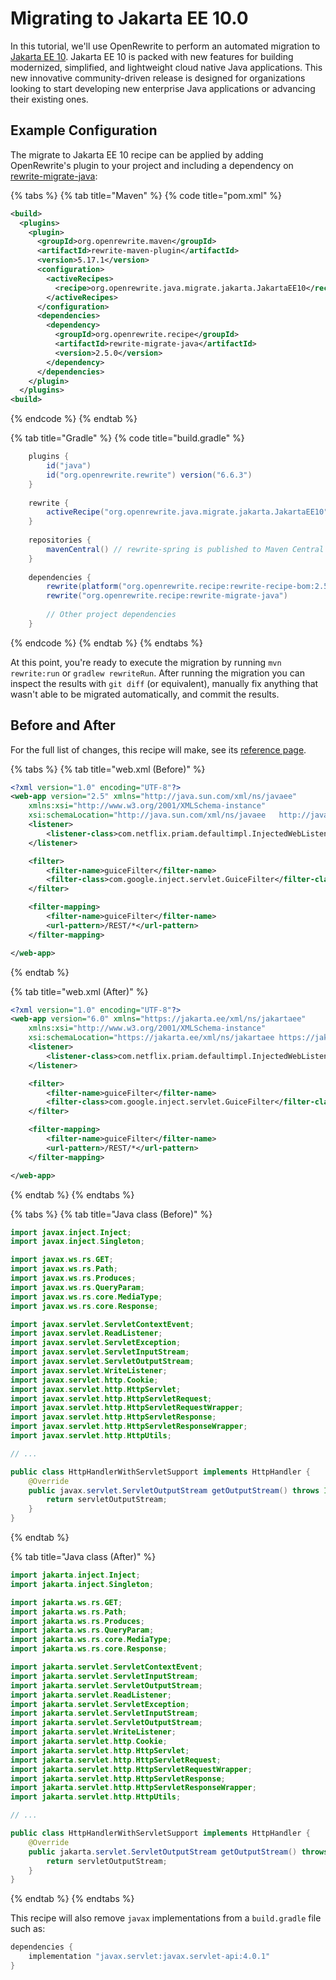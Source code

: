 # Migrating to Jakarta EE 10.0

In this tutorial, we'll use OpenRewrite to perform an automated migration to [Jakarta EE 10](https://jakarta.ee/release/10/). Jakarta EE 10 is packed with new features for building modernized, simplified, and lightweight cloud native Java applications. This new innovative community-driven release is designed for organizations looking to start developing new enterprise Java applications or advancing their existing ones.

## Example Configuration

The migrate to Jakarta EE 10 recipe can be applied by adding OpenRewrite's plugin to your project and including a dependency on [rewrite-migrate-java](https://github.com/openrewrite/rewrite-migrate-java):

{% tabs %}
{% tab title="Maven" %}
{% code title="pom.xml" %}
```xml
<build>
  <plugins>
    <plugin>
      <groupId>org.openrewrite.maven</groupId>
      <artifactId>rewrite-maven-plugin</artifactId>
      <version>5.17.1</version>
      <configuration>
        <activeRecipes>
          <recipe>org.openrewrite.java.migrate.jakarta.JakartaEE10</recipe>
        </activeRecipes>
      </configuration>
      <dependencies>
        <dependency>
          <groupId>org.openrewrite.recipe</groupId>
          <artifactId>rewrite-migrate-java</artifactId>
          <version>2.5.0</version>
        </dependency>
      </dependencies>
    </plugin>
  </plugins>
<build>
```
{% endcode %}
{% endtab %}

{% tab title="Gradle" %}
{% code title="build.gradle" %}
```groovy
    plugins {
        id("java")
        id("org.openrewrite.rewrite") version("6.6.3")
    }
    
    rewrite {
        activeRecipe("org.openrewrite.java.migrate.jakarta.JakartaEE10")
    }
    
    repositories {
        mavenCentral() // rewrite-spring is published to Maven Central
    }
    
    dependencies {
        rewrite(platform("org.openrewrite.recipe:rewrite-recipe-bom:2.5.4"))
        rewrite("org.openrewrite.recipe:rewrite-migrate-java")
    
        // Other project dependencies
    }
```
{% endcode %}
{% endtab %}
{% endtabs %}

At this point, you're ready to execute the migration by running `mvn rewrite:run` or `gradlew rewriteRun`. After running the migration you can inspect the results with `git diff` (or equivalent), manually fix anything that wasn't able to be migrated automatically, and commit the results.

## Before and After

For the full list of changes, this recipe will make, see its [reference page](/reference/recipes/java/migrate/jakarta/jakartaee10.md).

{% tabs %}
{% tab title="web.xml (Before)" %}
```xml
<?xml version="1.0" encoding="UTF-8"?>
<web-app version="2.5" xmlns="http://java.sun.com/xml/ns/javaee"
	xmlns:xsi="http://www.w3.org/2001/XMLSchema-instance"
	xsi:schemaLocation="http://java.sun.com/xml/ns/javaee   http://java.sun.com/xml/ns/javaee/web-app_2_5.xsd">
	<listener>
		<listener-class>com.netflix.priam.defaultimpl.InjectedWebListener</listener-class>
	</listener>

	<filter>
		<filter-name>guiceFilter</filter-name>
		<filter-class>com.google.inject.servlet.GuiceFilter</filter-class>
	</filter>

	<filter-mapping>
		<filter-name>guiceFilter</filter-name>
		<url-pattern>/REST/*</url-pattern>
	</filter-mapping>

</web-app>
```
{% endtab %}

{% tab title="web.xml (After)" %}
```xml
<?xml version="1.0" encoding="UTF-8"?>
<web-app version="6.0" xmlns="https://jakarta.ee/xml/ns/jakartaee"
	xmlns:xsi="http://www.w3.org/2001/XMLSchema-instance"
    xsi:schemaLocation="https://jakarta.ee/xml/ns/jakartaee https://jakarta.ee/xml/ns/jakartaee/web-app_6_0.xsd">
	<listener>
		<listener-class>com.netflix.priam.defaultimpl.InjectedWebListener</listener-class>
	</listener>

	<filter>
		<filter-name>guiceFilter</filter-name>
		<filter-class>com.google.inject.servlet.GuiceFilter</filter-class>
	</filter>

	<filter-mapping>
		<filter-name>guiceFilter</filter-name>
		<url-pattern>/REST/*</url-pattern>
	</filter-mapping>

</web-app>
```
{% endtab %}
{% endtabs %}

{% tabs %}
{% tab title="Java class (Before)" %}
```java
import javax.inject.Inject;
import javax.inject.Singleton;

import javax.ws.rs.GET;
import javax.ws.rs.Path;
import javax.ws.rs.Produces;
import javax.ws.rs.QueryParam;
import javax.ws.rs.core.MediaType;
import javax.ws.rs.core.Response;

import javax.servlet.ServletContextEvent;
import javax.servlet.ReadListener;
import javax.servlet.ServletException;
import javax.servlet.ServletInputStream;
import javax.servlet.ServletOutputStream;
import javax.servlet.WriteListener;
import javax.servlet.http.Cookie;
import javax.servlet.http.HttpServlet;
import javax.servlet.http.HttpServletRequest;
import javax.servlet.http.HttpServletRequestWrapper;
import javax.servlet.http.HttpServletResponse;
import javax.servlet.http.HttpServletResponseWrapper;
import javax.servlet.http.HttpUtils;

// ...

public class HttpHandlerWithServletSupport implements HttpHandler {
    @Override
    public javax.servlet.ServletOutputStream getOutputStream() throws IOException {
        return servletOutputStream;
    }
}
```
{% endtab %}

{% tab title="Java class (After)" %}
```java
import jakarta.inject.Inject;
import jakarta.inject.Singleton;

import jakarta.ws.rs.GET;
import jakarta.ws.rs.Path;
import jakarta.ws.rs.Produces;
import jakarta.ws.rs.QueryParam;
import jakarta.ws.rs.core.MediaType;
import jakarta.ws.rs.core.Response;

import jakarta.servlet.ServletContextEvent;
import jakarta.servlet.ServletInputStream;
import jakarta.servlet.ServletOutputStream;
import jakarta.servlet.ReadListener;
import jakarta.servlet.ServletException;
import jakarta.servlet.ServletInputStream;
import jakarta.servlet.ServletOutputStream;
import jakarta.servlet.WriteListener;
import jakarta.servlet.http.Cookie;
import jakarta.servlet.http.HttpServlet;
import jakarta.servlet.http.HttpServletRequest;
import jakarta.servlet.http.HttpServletRequestWrapper;
import jakarta.servlet.http.HttpServletResponse;
import jakarta.servlet.http.HttpServletResponseWrapper;
import jakarta.servlet.http.HttpUtils;

// ...

public class HttpHandlerWithServletSupport implements HttpHandler {
    @Override
    public jakarta.servlet.ServletOutputStream getOutputStream() throws IOException {
        return servletOutputStream;
    }
}
```
{% endtab %}
{% endtabs %}

This recipe will also remove `javax` implementations from a `build.gradle` file such as:

```groovy
dependencies {
    implementation "javax.servlet:javax.servlet-api:4.0.1"
}
```